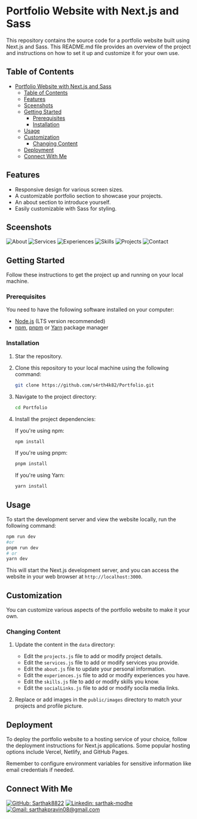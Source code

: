 # Portfolio Website with Next.js and Sass

This repository contains the source code for a portfolio website built using Next.js and Sass. This README.md file provides an overview of the project and instructions on how to set it up and customize it for your own use.

## Table of Contents

- [Portfolio Website with Next.js and Sass](#portfolio-website-with-nextjs-and-sass)
  - [Table of Contents](#table-of-contents)
  - [Features](#features)
  - [Sceenshots](#sceenshots)
  - [Getting Started](#getting-started)
    - [Prerequisites](#prerequisites)
    - [Installation](#installation)
  - [Usage](#usage)
  - [Customization](#customization)
    - [Changing Content](#changing-content)
  - [Deployment](#deployment)
  - [Connect With Me](#connect-with-me)

## Features

- Responsive design for various screen sizes.
- A customizable portfolio section to showcase your projects.
- An about section to introduce yourself.
- Easily customizable with Sass for styling.

## Sceenshots
![About](https://github.com/s4rth4k82/Portfolio/assets/166211539/5ec1a5b8-5cc3-49f3-94c7-18eb5f2ee2c0)
![Services](https://github.com/s4rth4k82/Portfolio/assets/166211539/4ddec57b-2c71-4f1d-ac45-6bafb0c7f054)
![Experiences](https://github.com/s4rth4k82/Portfolio/assets/166211539/eecee82b-a1ed-4675-88ac-5b65c507d68c)
![Skills](https://github.com/s4rth4k82/Portfolio/assets/166211539/2a1ee68f-7ddc-49da-b55b-c4b1d1d2a71e)
![Projects](https://github.com/s4rth4k82/Portfolio/assets/166211539/ac364b29-6797-4c32-8135-a35f16e6ee86)
![Contact](https://github.com/s4rth4k82/Portfolio/assets/166211539/fd8cb0ae-a274-45ef-94cd-78d0ceb84dde)

## Getting Started

Follow these instructions to get the project up and running on your local machine.

### Prerequisites

You need to have the following software installed on your computer:

- [Node.js](https://nodejs.org/) (LTS version recommended)
- [npm](https://www.npmjs.com/), [pnpm](https://pnpm.io/) or [Yarn](https://yarnpkg.com/) package manager

### Installation

1. Star the repository.

2. Clone this repository to your local machine using the following command:

   ```bash
   git clone https://github.com/s4rth4k82/Portfolio.git
   ```

3. Navigate to the project directory:

   ```bash
   cd Portfolio
   ```

4. Install the project dependencies:

   If you're using npm:

   ```bash
   npm install
   ```

   If you're using pnpm:

   ```bash
   pnpm install
   ```

   If you're using Yarn:

   ```bash
   yarn install
   ```

## Usage

To start the development server and view the website locally, run the following command:

```bash
npm run dev
#or
pnpm run dev
# or
yarn dev
```

This will start the Next.js development server, and you can access the website in your web browser at `http://localhost:3000`.

## Customization

You can customize various aspects of the portfolio website to make it your own.

### Changing Content

1. Update the content in the `data` directory:

   - Edit the `projects.js` file to add or modify project details.
   - Edit the `services.js` file to add or modify services you provide.
   - Edit the `about.js` file to update your personal information.
   - Edit the `experiences.js` file to add or modify experiences you have.
   - Edit the `skills.js` file to add or modify skills you know.
   - Edit the `socialLinks.js` file to add or modify socila media links.

2. Replace or add images in the `public/images` directory to match your projects and profile picture.

## Deployment

To deploy the portfolio website to a hosting service of your choice, follow the deployment instructions for Next.js applications. Some popular hosting options include Vercel, Netlify, and GitHub Pages.

Remember to configure environment variables for sensitive information like email credentials if needed.

## Connect With Me

[![GitHub: Sarthak8822](https://img.shields.io/badge/sarthak-EFF7F6?logo=GitHub&logoColor=333&link=https://www.github.com/Sarthak8822)][github]
[![Linkedin: sarthak-modhe](https://img.shields.io/badge/sarthak-EFF7F6?logo=LinkedIn&logoColor=blue&link=https://www.linkedin.com/in/sarthak-modhe-129032202/)][linkedin]
[![Gmail: sarthakpravin08@gmail.com](https://img.shields.io/badge/sarthakpravin08@gmail.com-EFF7F6?logo=Gmail&link=mailto:sarthakpravin08@gmail.com)][gmail]

[github]: https://github.com/Sarthak8822
[linkedin]: https://www.linkedin.com/in/sarthak-modhe-129032202/
[gmail]: mailto:sarthakpravin08@gmail.com

